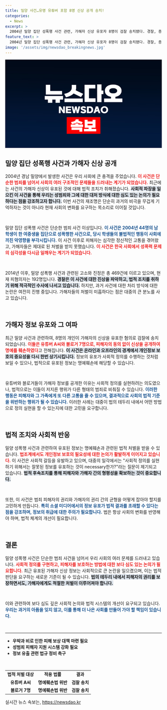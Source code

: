 ```yaml
---
title: 밀양 사건…유명 유튜버 포함 8명 신상 공개 송치!
categories:
  - News
excerpt: >
  2004년 밀양 집단 성폭행 사건 관련, 가해자 신상 유포자 8명이 검찰 송치됐다. 경찰, 총 469건 고소 중 192명 피혐의자로 밝혀져. 진실은 무엇일까? 클릭해서 확인하세요!
feature_text: >
  2004년 밀양 집단 성폭행 사건 관련, 가해자 신상 유포자 8명이 검찰 송치됐다. 경찰, 총 469건 고소 중 192명 피혐의자로 밝혀져. 진실은 무엇일까? 클릭해서 확인하세요!
image: '/assets/img/newsdao_breakingnews.jpg'
---
```


<p><img src="/assets/img/newsdao_breakingnews.jpg" alt="flaretime 속보" /></p>

<h2 data-ke-size="size26">밀양 집단 성폭행 사건과 가해자 신상 공개</h2>

<p data-ke-size="size16">2004년 경남 밀양에서 발생한 사건은 우리 사회에 큰 충격을 주었습니다. <b><span style="color: #ee2323;">이 사건은 단순한 범죄를 넘어서 사회의 여러 구조적인 문제들을 드러내는 계기가 되었습니다.</span></b> 최근에는 사건의 가해자 신상이 유포된 것에 대해 법적 조치가 취해졌습니다. <b><span style="background-color: #21538527;">사회적 파장을 일으킨 이 사건을 통해 우리는 성범죄와 그에 대한 대처 방식에 대한 심도 있는 논의가 필요하다는 점을 강조하고자 합니다.</span></b> 이번 사건의 재조명은 단순히 과거의 비극을 무겁게 기억하자는 것이 아니라 현재 사회의 변화를 요구하는 목소리로 이어질 것입니다.</p>

<p data-ke-size="size16">&nbsp;</p>

<p>밀양 집단 성폭행 사건은 단순한 범죄 사건 이상입니다. <b><span style="color: #1a5490;">이 사건은 2004년 44명의 남학생이 한 여중생을 집단으로 성폭행한 사건으로, 당시 학생들의 불법적인 행동이 사회에 끼친 악영향을 부각시킵니다.</span></b> 이 사건 이후로 피해자는 심각한 정신적인 고통을 겪어왔고, 가해자들은 제대로 된 처벌을 받지 못했습니다. <b><span style="color: #ee2323;">이 사건은 한국 사회에서 성폭력 문제의 심각성을 다시금 일깨우는 계기가 되었습니다.</span></b> </p>

<p data-ke-size="size16">&nbsp;</p>

<p>2014년 이후, 밀양 성폭행 사건과 관련된 고소와 진정은 총 469건에 이르고 있으며, 현재 피혐의자는 192명입니다. <b><span style="background-color: #21538527;">경찰은 이 사건에 대한 진상을 파악하고, 법적 조치를 취하기 위해 적극적인 수사에 나서고 있습니다.</span></b> 하지만, 과거 사건에 대한 처리 방식에 대한 논란은 여전히 진행 중입니다. 가해자들의 처벌이 미흡하다는 점은 대중의 큰 분노를 사고 있습니다.</p>

<p data-ke-size="size16">&nbsp;</p>

<h2 data-ke-size="size26">가해자 정보 유포와 그 여파</h2>

<p data-ke-size="size16">최근 밀양 사건과 관련하여, 8명의 개인이 가해자의 신상을 유포한 혐의로 검찰에 송치되었습니다. <b><span style="color: #ee2323;">이들은 유튜버 A씨와 블로거 7명으로, 피해자의 동의 없이 신상을 공개하여 명예를 훼손하였다</span></b>고 전해집니다. <b><span style="background-color: #21538527;">이 사건은 온라인과 오프라인의 경계에서 개인정보 보호의 중요성을 다시 한번 상기시킵니다.</span></b> 정보의 유포가 사회적 정의를 수행하는 것처럼 보일 수 있으나, 법적으로 유포된 정보는 명예훼손에 해당할 수 있습니다.</p>

<p data-ke-size="size16">&nbsp;</p>

<p>유튜버와 블로거들이 가해자 정보를 공개한 이유는 사회적 정의를 실현하려는 의도였으나, 법적으로는 이들이 저지른 행위가 다른 형태의 범죄로 비춰질 수 있습니다. <b><span style="color: #1a5490;">이러한 행동은 피해자와 그 가족에게 또 다른 고통을 줄 수 있으며, 결과적으로 사회의 법적 기준을 위반하는 행위가 될 수 있습니다.</span></b> 이러한 사례는 대중이 법의 테두리 내에서 어떤 방법으로 정의 실현을 할 수 있는지에 대한 고민을 요구합니다.</p>

<p data-ke-size="size16">&nbsp;</p>

<h2 data-ke-size="size26">법적 조치와 사회적 반응</h2>

<p data-ke-size="size16">밀양 성폭행 사건과 관련하여 유포된 정보는 명예훼손과 관련된 법적 처벌을 받을 수 있습니다. <b><span style="color: #ee2323;">법조계에서도 개인정보 보호의 필요성에 대한 논의가 활발하게 이어지고 있습니다.</span></b> 이 사건은 사회적 갈등을 유발하고 있으며, 대중의 일각에서는 "사회적 정의를 실현하기 위해서는 잘못된 정보를 유포하는 것이 necessary한가?"라는 질문이 제기되고 있습니다. <b><span style="background-color: #21538527;">법적 후속조치를 통해 피해자와 가해자 간의 형평성을 확보하는 것이 중요합니다.</span></b></p>

<p data-ke-size="size16">&nbsp;</p>

<p>또한, 이 사건은 범죄 피해자의 권리와 가해자의 권리 간의 균형을 어떻게 잡아야 할지를 고민하게 만듭니다. <b><span style="color: #1a5490;">특히 소셜 미디어에서의 정보 유포가 법적 결과를 초래할 수 있다는 점을 강조하며, 정보의 취급에 대한 주의가 필요합니다.</span></b> 법은 항상 사회의 변화를 반영해야 하며, 법적 체계의 개선이 필요합니다.</p>

<p data-ke-size="size16">&nbsp;</p>

<h2 data-ke-size="size26">결론</h2>

<p data-ke-size="size16">밀양 성폭행 사건은 단순한 범죄 사건을 넘어서 우리 사회의 여러 문제를 드러내고 있습니다. <b><span style="color: #ee2323;">사회적 정의를 구현하고, 피해자를 보호하는 방법에 대한 보다 심도 있는 논의가 필요합니다.</span></b> 최근 유포된 가해자 신상 정보는 사회적으로 큰 논란을 일으켰으며, 이는 법적 판단을 요구하는 새로운 기준이 될 수 있습니다. <b><span style="background-color: #21538527;">법의 테두리 내에서 피해자의 권리를 보장하면서도, 가해자에게도 적절한 처벌이 이루어져야 합니다.</span></b></p>

<p data-ke-size="size16">&nbsp;</p>

<p data-ke-size="size16">이와 관련하여 보다 심도 깊은 사회적 논의와 법적 시스템의 개선이 요구되고 있습니다. <b><span style="color: #1a5490;">우리는 과거의 아픔을 잊지 않고, 이를 통해 더 나은 사회를 만들어 가야 할 책임이 있습니다.</span></b></p>

<p data-ke-size="size16">&nbsp;</p>

<hr>

<ul>
<li><b>우박과 비로 인한 피해 보상 대책 마련 필요</b></li>
<li><b>성범죄 피해자 지원 시스템 강화 필요</b></li>
<li><b>정보 유출 관련 법규 정비 촉구</b></li>
</ul>

<p data-ke-size="size16">&nbsp;</p>

<table style="width: 100%;">
<tr>
<td style="text-align: center; height: 17px;"><b>법적 처벌 대상</b></td>
<td style="text-align: center; height: 17px;"><b>적용 법률</b></td>
<td style="text-align: center; height: 17px;"><b>결과</b></td>
</tr>
<tr>
<td style="text-align: center; height: 17px;"><b>유튜버 A씨</b></td>
<td style="text-align: center; height: 17px;"><b>명예훼손법 위반</b></td>
<td style="text-align: center; height: 17px;"><b>검찰 송치</b></td>
</tr>
<tr>
<td style="text-align: center; height: 17px;"><b>블로거 7명</b></td>
<td style="text-align: center; height: 17px;"><b>명예훼손법 위반</b></td>
<td style="text-align: center; height: 17px;"><b>검찰 송치</b></td>
</tr>
</table>
실시간 뉴스 속보는, <a href="https://newsdao.kr" rel="dofollow">https://newsdao.kr</a>


